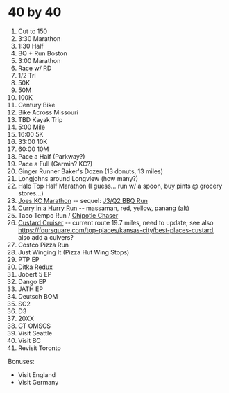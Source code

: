 
# 40 by 40

1. Cut to 150
2. 3:30 Marathon
3. 1:30 Half
4. BQ + Run Boston
5. 3:00 Marathon
6. Race  w/ RD
7. 1/2 Tri
8. 50K
9. 50M
10. 100K
11. Century Bike
12. Bike Across Missouri
13. TBD Kayak Trip
14. 5:00 Mile
15. 16:00 5K
16. 33:00 10K
17. 60:00 10M
18. Pace a Half (Parkway?)
19. Pace a Full (Garmin? KC?)
20. Ginger Runner Baker's Dozen (13 donuts, 13 miles)
21. Longjohns around Longview (how many?)
21. Halo Top Half Marathon (I guess... run w/ a spoon, buy pints @ grocery stores...)
22. [Joes KC Marathon](https://www.google.com/maps/dir/Joe's+Kansas+City+Bar-B-Que/Joe's+Kansas+City+Bar-B-Que,+Roe+Avenue,+Leawood,+KS/Joe's+Kansas+City+Bar-B-Que/@38.9482521,-94.6661406,12.25z/data=!4m50!4m49!1m15!1m1!1s0x87c0950aadeaf2a7:0xc8c43d89fedd3f9f!2m2!1d-94.7689803!2d38.9111945!3m4!1m2!1d-94.779428!2d38.8843152!3s0x87c0be2f55972e93:0x6cff9e6aa667fc4b!3m4!1m2!1d-94.7489968!2d38.8996736!3s0x87c095667c895865:0x7b4d9c0c27abbc94!1m25!1m1!1s0x87c0e9f36797683d:0x894ab978f4cc76c3!2m2!1d-94.6393056!2d38.9153235!3m4!1m2!1d-94.5925365!2d38.9264338!3s0x87c0e84f813b5107:0x6466e53412ac78f5!3m4!1m2!1d-94.6052294!2d38.9708604!3s0x87c0e927e068c7a5:0xcd2d6e86ce6e3940!3m4!1m2!1d-94.6023496!2d39.0234378!3s0x87c0efaa908f821b:0x38e490a74b47d9c6!3m4!1m2!1d-94.5882813!2d39.0489712!3s0x87c0efc6b3e6ae41:0xf16ded24f9b4034c!1m5!1m1!1s0x87c0ee3f1759e979:0x154ee193794197f8!2m2!1d-94.6207405!2d39.0444482!3e2) -- sequel: [J3/Q2 BBQ Run](https://www.google.com/maps/dir/Joe's+Kansas+City+Bar-B-Que/Q39+South/Joe's+Kansas+City+Bar-B-Que/Q39+-+Midtown/Joe's+Kansas+City+Bar-B-Que/@38.9779808,-94.6859929,12.25z/data=!4m62!4m61!1m15!1m1!1s0x87c0950aadeaf2a7:0xc8c43d89fedd3f9f!2m2!1d-94.7689803!2d38.9111945!3m4!1m2!1d-94.7449596!2d38.89971!3s0x87c0955d04dd5987:0xd9796bda0b9afe8a!3m4!1m2!1d-94.700391!2d38.9199571!3s0x87c0eaeeae18f315:0x9d44271d73eeefe9!1m10!1m1!1s0x87c0ea562335f9d1:0x97e1c083d73220a6!2m2!1d-94.68575!2d38.928832!3m4!1m2!1d-94.6668755!2d38.9130085!3s0x87c0ea6adfa52e29:0xad8ca47a734a6864!1m20!1m1!1s0x87c0e9f36797683d:0x894ab978f4cc76c3!2m2!1d-94.6393056!2d38.9153235!3m4!1m2!1d-94.5932619!2d38.9167511!3s0x87c0e83827b0af8f:0x6d6aa178bff6f0a!3m4!1m2!1d-94.598724!2d38.9593345!3s0x87c0e8e0aa5c1435:0x804579f6332ce2e2!3m4!1m2!1d-94.6038725!2d38.9891098!3s0x87c0eed7d7d99a67:0x9068d373f664b101!1m5!1m1!1s0x87c0efd167718de7:0x4c64d0cfda5f13ed!2m2!1d-94.598208!2d39.0574149!1m5!1m1!1s0x87c0ee3f1759e979:0x154ee193794197f8!2m2!1d-94.6207405!2d39.0444482!3e2)
24. [Curry in a Hurry Run](https://www.google.com/maps/dir/Thai+Place,+West+87th+Street,+Overland+Park,+KS/Hot+Basil+Thai+Cuisine/Thai+House+Restaurant,+Holmes+Road,+Kansas+City,+MO/Mali+Thai+Bistro,+Southeast+Melody+Lane,+Lee's+Summit,+MO/@38.9393859,-94.598958,12z/data=!4m31!4m30!1m10!1m1!1s0x87c0eb7b79ba7da9:0xea77a5ec4dcff5f2!2m2!1d-94.6948443!2d38.9704759!3m4!1m2!1d-94.6862767!2d38.9129664!3s0x87c0ea601d1084cd:0xc92fdc139501192!1m5!1m1!1s0x87c0ea699f2a6c99:0xe91903c93899d1ba!2m2!1d-94.6731231!2d38.9139158!1m5!1m1!1s0x87c0e88d27f66c07:0x4f2d5cf927558ac7!2m2!1d-94.5830138!2d38.9465816!1m5!1m1!1s0x87c11f86d983b907:0x3bd9180212768102!2m2!1d-94.3618127!2d38.9076613!3e2) -- massaman, red, yellow, panang ([alt](https://www.google.com/maps/dir/Hot+Basil+Thai+Cuisine/Thai+Place,+West+87th+Street,+Overland+Park,+KS/Thai+House+Restaurant,+Holmes+Road,+Kansas+City,+MO/Mali+Thai+Bistro,+Southeast+Melody+Lane,+Lee's+Summit,+MO/@38.9395636,-94.598958,12z/data=!4m31!4m30!1m5!1m1!1s0x87c0ea699f2a6c99:0xe91903c93899d1ba!2m2!1d-94.6731231!2d38.9139158!1m5!1m1!1s0x87c0eb7b79ba7da9:0xea77a5ec4dcff5f2!2m2!1d-94.6948443!2d38.9704759!1m10!1m1!1s0x87c0e88d27f66c07:0x4f2d5cf927558ac7!2m2!1d-94.5830138!2d38.9465816!3m4!1m2!1d-94.4711425!2d38.9219712!3s0x87c0e0b7cc8b5fcb:0x2c234f74f805f4e5!1m5!1m1!1s0x87c11f86d983b907:0x3bd9180212768102!2m2!1d-94.3618127!2d38.9076613!3e2))
25. Taco Tempo Run / [Chipotle Chaser](https://www.google.com/maps/dir/Chipotle+Mexican+Grill,+1716+NW+Chipman+Rd,+Lee's+Summit,+MO+64081/Chipotle+Mexican+Grill,+9205+E+350+Hwy,+Kansas+City,+MO+64133/Chipotle+Mexican+Grill,+12348+US-71,+Grandview,+MO+64030/Chipotle+Mexican+Grill,+Northeast+Columbus+Street,+Lees+Summit,+MO/@38.9436335,-94.4831784,13z/data=!3m1!5s0x87c0e03cc3360ecf:0xe8c76fea868cb620!4m36!4m35!1m5!1m1!1s0x87c0e03d51de9f93:0xcb056a35b5a96d65!2m2!1d-94.408994!2d38.928625!1m10!1m1!1s0x87c0e3fa166eabb3:0x55b85ffdb1d70d3!2m2!1d-94.4744608!2d38.9944759!3m4!1m2!1d-94.5221502!2d38.9470172!3s0x87c0e656096edd27:0x3507962fc3610fe!1m10!1m1!1s0x87c0dd73799d704d:0x4d5594c0d8cce00!2m2!1d-94.5255605!2d38.9020137!3m4!1m2!1d-94.4877951!2d38.9031421!3s0x87c0e756504dadf3:0x2d37ac2ad18d99d7!1m5!1m1!1s0x87c11f9c3a8217a9:0x45790b406d2e411f!2m2!1d-94.3597199!2d38.9213076!3e2)
26. [Custard Cruiser](https://www.google.com/maps/dir/Andy's+Frozen+Custard,+1200+Westport+Rd,+Kansas+City,+MO+64111/Foo's+Fabulous+Frozen+Custard,+Brookside+Plaza,+Kansas+City,+MO/Freddy's+Frozen+Custard+%26+Steakburgers,+East+State+Route+350,+Raytown,+MO/Custard's+Last+Stand,+Missouri+291,+Lee's+Summit,+MO/@38.9816174,-94.5521928,12z/data=!3m1!4b1!4m26!4m25!1m5!1m1!1s0x87c0efccf99eb5a1:0xe68583c29117e2a8!2m2!1d-94.6014995!2d39.050149!1m5!1m1!1s0x87c0ef0faf1d53ff:0x63bf19a985b0b24d!2m2!1d-94.5900889!2d39.0144242!1m5!1m1!1s0x87c0e3e1faa25807:0x68437c5bc74dd1ab!2m2!1d-94.4628346!2d38.9865835!1m5!1m1!1s0x87c11f84417c9463:0x5c2a1c0b8493934!2m2!1d-94.36297!2d38.913154!3e2) -- current route 19.7 miles, need to update; see also https://foursquare.com/top-places/kansas-city/best-places-custard, also add a culvers?
27. Costco Pizza Run
28. Just Winging It (Pizza Hut Wing Stops)
27. PTP EP
28. Ditka Redux
29. Jobert 5 EP
30. Dango EP
31. JATH EP
32. Deutsch BOM
33. SC2
34. D3
35. 20XX
36. GT OMSCS
37. Visit Seattle
38. Visit BC
39. Revisit Toronto

Bonuses:
* Visit England
* Visit Germany
